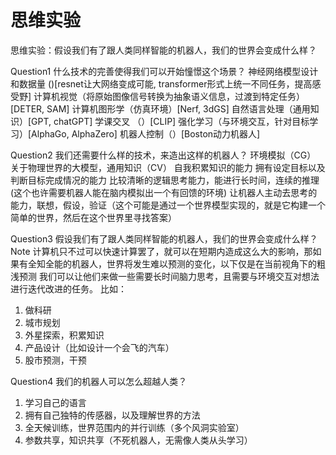# 思维实验
思维实验：假设我们有了跟人类同样智能的机器人，我们的世界会变成什么样？

Question1 什么技术的完善使得我们可以开始憧憬这个场景？
神经网络模型设计和数据量 ()[resnet让大网络变成可能, transformer形式上统一不同任务，提高感受野]
计算机视觉（将原始图像信号转换为抽象语义信息，过渡到特定任务）[DETER, SAM]
计算机图形学（仿真环境）[Nerf, 3dGS]
自然语言处理（通用知识）[GPT, chatGPT]
学课交叉 （）[CLIP]
强化学习（与环境交互，针对目标学习）[AlphaGo, AlphaZero]
机器人控制（）[Boston动力机器人]

Question2 我们还需要什么样的技术，来造出这样的机器人？
环境模拟（CG）
关于物理世界的大模型，通用知识（CV）
自我积累知识的能力
拥有设定目标以及判断目标完成情况的能力
比较清晰的逻辑思考能力，能进行长时间，连续的推理(这个也许需要机器人能在脑内模拟出一个有回馈的环境)
让机器人主动去思考的能力，联想，假设，验证（这个可能是通过一个世界模型实现的，就是它构建一个简单的世界，然后在这个世界里寻找答案）

Question3 假设我们有了跟人类同样智能的机器人，我们的世界会变成什么样？
Note 计算机只不过可以快速计算罢了，就可以在短期内造成这么大的影响，那如果有全知全能的机器人，世界将发生难以预测的变化，以下仅是在当前视角下的粗浅预测
我们可以让他们来做一些需要长时间脑力思考，且需要与环境交互对想法进行迭代改进的任务。
比如：
1) 做科研
2) 城市规划
3) 外星探索，积累知识
4) 产品设计（比如设计一个会飞的汽车）
5) 股市预测，干预

Question4 我们的机器人可以怎么超越人类？
1) 学习自己的语言
2) 拥有自己独特的传感器，以及理解世界的方法
3) 全天候训练，世界范围内的并行训练（多个风洞实验室）
4) 参数共享，知识共享（不死机器人，无需像人类从头学习）
